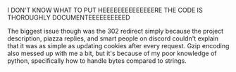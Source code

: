 I DON'T KNOW WHAT TO PUT HEEEEEEEEEEEEEERE THE CODE IS THOROUGHLY DOCUMENTEEEEEEEEEED

The biggest issue though was the 302 redirect simply because the project description, piazza replies, and smart people 
on discord couldn't explain that it was as simple as updating cookies after every request. Gzip encoding also messed up 
with me a bit, but it's because of my poor knowledge of python, specifically how to handle bytes compared to strings.